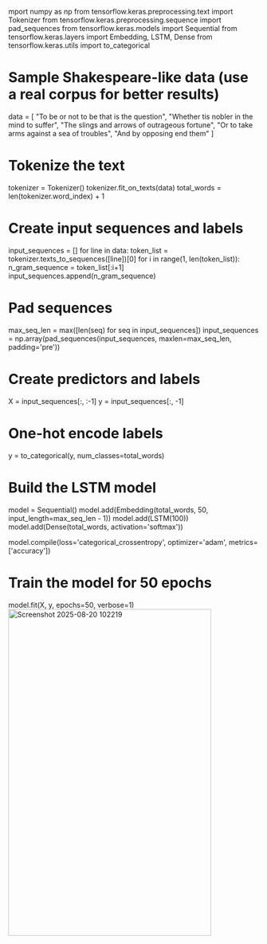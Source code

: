 mport numpy as np
from tensorflow.keras.preprocessing.text import Tokenizer
from tensorflow.keras.preprocessing.sequence import pad_sequences
from tensorflow.keras.models import Sequential
from tensorflow.keras.layers import Embedding, LSTM, Dense
from tensorflow.keras.utils import to_categorical

# Sample Shakespeare-like data (use a real corpus for better results)
data = [
    "To be or not to be that is the question",
    "Whether tis nobler in the mind to suffer",
    "The slings and arrows of outrageous fortune",
    "Or to take arms against a sea of troubles",
    "And by opposing end them"
]

# Tokenize the text
tokenizer = Tokenizer()
tokenizer.fit_on_texts(data)
total_words = len(tokenizer.word_index) + 1

# Create input sequences and labels
input_sequences = []
for line in data:
    token_list = tokenizer.texts_to_sequences([line])[0]
    for i in range(1, len(token_list)):
        n_gram_sequence = token_list[:i+1]
        input_sequences.append(n_gram_sequence)

# Pad sequences
max_seq_len = max([len(seq) for seq in input_sequences])
input_sequences = np.array(pad_sequences(input_sequences, maxlen=max_seq_len, padding='pre'))

# Create predictors and labels
X = input_sequences[:, :-1]
y = input_sequences[:, -1]

# One-hot encode labels
y = to_categorical(y, num_classes=total_words)

# Build the LSTM model
model = Sequential()
model.add(Embedding(total_words, 50, input_length=max_seq_len - 1))
model.add(LSTM(100))
model.add(Dense(total_words, activation='softmax'))

model.compile(loss='categorical_crossentropy', optimizer='adam', metrics=['accuracy'])

# Train the model for 50 epochs
model.fit(X, y, epochs=50, verbose=1)
<img width="407" height="656" alt="Screenshot 2025-08-20 102219" src="https://github.com/user-attachments/assets/ba8928e6-a168-4693-a986-edf85414a83f" />
